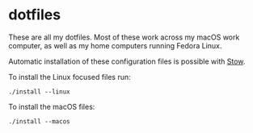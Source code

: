 # dotfiles

These are all my dotfiles. Most of these work across my macOS work computer, as well as my home computers running Fedora Linux.

Automatic installation of these configuration files is possible with [Stow](https://www.gnu.org/software/stow/).

To install the Linux focused files run:

```console
./install --linux
```

To install the macOS files: 

```console
./install --macos
```
